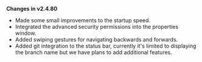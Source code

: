 **Changes in v2.4.80**

- Made some small improvements to the startup speed.
- Integrated the advanced security permissions into the properties window.
- Added swiping gestures for navigating backwards and forwards. 
- Added git integration to the status bar, currently it's limited to displaying the branch name but we have plans to add additional features.
